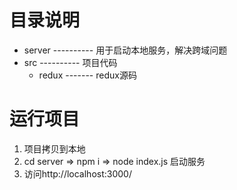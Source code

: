 # 目录说明
- server ---------- 用于启动本地服务，解决跨域问题
- src    ---------- 项目代码
    - redux ------- redux源码

# 运行项目
1. 项目拷贝到本地
2. cd server => npm i => node index.js 启动服务
3. 访问http://localhost:3000/